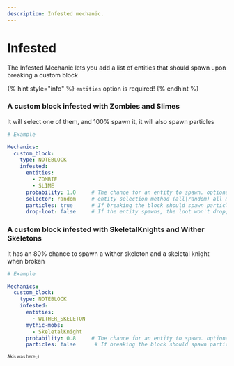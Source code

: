 ```yaml
---
description: Infested mechanic.
---
```


# Infested

The Infested Mechanic lets you add a list of entities that should spawn upon breaking a custom block

{% hint style="info" %}
`entities` option is required!
{% endhint %}

### A custom block infested with Zombies and Slimes

It will select one of them, and 100% spawn it, it will also spawn particles

```yaml
# Example

Mechanics:
  custom_block:
    type: NOTEBLOCK
    infested:
      entities:
        - ZOMBIE
        - SLIME
      probability: 1.0     # The chance for an entity to spawn. optional, defaults to 1.0
      selector: random     # entity selection method (all|random) all makes all entities spawn, random makes 1 of them spawn, optional, defaults to all.
      particles: true      # If breaking the block should spawn particles. optional, defaults to false
      drop-loot: false     # If the entity spawns, the loot won't drop, defaults to true
```

### A custom block infested with SkeletalKnights and Wither Skeletons

It has an 80% chance to spawn a wither skeleton and a skeletal knight when broken

```yaml
# Example

Mechanics:
  custom_block:
    type: NOTEBLOCK
    infested:
      entities:
        - WITHER_SKELETON
      mythic-mobs:
        - SkeletalKnight
      probability: 0.8     # The chance for an entity to spawn. optional, defaults to 1.0
      particles: false      # If breaking the block should spawn particles. optional, defaults to false
```

<sup><sub>Akis was here ;)</sub></sup>
